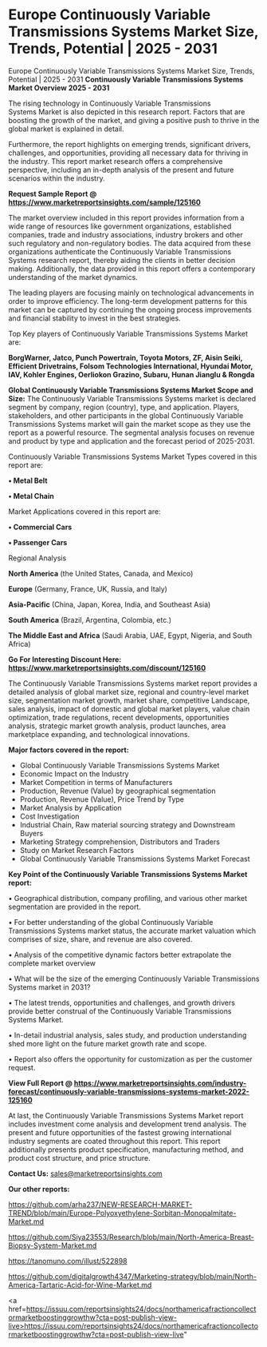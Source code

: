 # Europe Continuously Variable Transmissions Systems Market Size, Trends, Potential | 2025 - 2031
Europe Continuously Variable Transmissions Systems Market Size, Trends, Potential | 2025 - 2031
<Strong> Continuously Variable Transmissions Systems Market Overview 2025 - 2031</strong>

The rising technology in Continuously Variable Transmissions Systems Market is also depicted in this research report. Factors that are boosting the growth of the market, and giving a positive push to thrive in the global market is explained in detail.

Furthermore, the report highlights on emerging trends, significant drivers, challenges, and opportunities, providing all necessary data for thriving in the industry. This report market research offers a comprehensive perspective, including an in-depth analysis of the present and future scenarios within the industry.

<strong>Request Sample Report @ <a href=https://www.marketreportsinsights.com/sample/125160>https://www.marketreportsinsights.com/sample/125160</a></strong>

The market overview included in this report provides information from a wide range of resources like government organizations, established companies, trade and industry associations, industry brokers and other such regulatory and non-regulatory bodies. The data acquired from these organizations authenticate the Continuously Variable Transmissions Systems research report, thereby aiding the clients in better decision making. Additionally, the data provided in this report offers a contemporary understanding of the market dynamics.

The leading players are focusing mainly on technological advancements in order to improve efficiency. The long-term development patterns for this market can be captured by continuing the ongoing process improvements and financial stability to invest in the best strategies.

Top Key players of Continuously Variable Transmissions Systems Market are:

<strong>BorgWarner, Jatco, Punch Powertrain, Toyota Motors, ZF, Aisin Seiki, Efficient Drivetrains, Folsom Technologies International, Hyundai Motor, IAV, Kohler Engines, Oerliokon Grazino, Subaru, Hunan Jianglu & Rongda</strong>

<strong><b>Global Continuously Variable Transmissions Systems Market Scope and Size:</b></strong>
The Continuously Variable Transmissions Systems market is declared segment by company, region (country), type, and application. Players, stakeholders, and other participants in the global Continuously Variable Transmissions Systems market will gain the market scope as they use the report as a powerful resource. The segmental analysis focuses on revenue and product by type and application and the forecast period of 2025-2031.

Continuously Variable Transmissions Systems Market Types covered in this report are:

<strong>• Metal Belt

• Metal Chain</strong>

Market Applications covered in this report are:

<strong>• Commercial Cars

• Passenger Cars</strong> 

Regional Analysis

<strong>North America</strong> (the United States, Canada, and Mexico)

<strong>Europe</strong> (Germany, France, UK, Russia, and Italy)

<strong>Asia-Pacific</strong> (China, Japan, Korea, India, and Southeast Asia)

<strong>South America</strong> (Brazil, Argentina, Colombia, etc.)

<strong>The Middle East and Africa</strong> (Saudi Arabia, UAE, Egypt, Nigeria, and South Africa)

<strong>Go For Interesting Discount Here: <a href=https://www.marketreportsinsights.com/discount/125160>https://www.marketreportsinsights.com/discount/125160</a></strong>

The Continuously Variable Transmissions Systems market report provides a detailed analysis of global market size, regional and country-level market size, segmentation market growth, market share, competitive Landscape, sales analysis, impact of domestic and global market players, value chain optimization, trade regulations, recent developments, opportunities analysis, strategic market growth analysis, product launches, area marketplace expanding, and technological innovations.

<strong><b>Major factors covered in the report:</b></strong>
<ul>
  <li>Global Continuously Variable Transmissions Systems Market </li>
  <li>Economic Impact on the Industry</li>
  <li>Market Competition in terms of Manufacturers</li>
  <li>Production, Revenue (Value) by geographical segmentation</li>
  <li>Production, Revenue (Value), Price Trend by Type</li>
  <li>Market Analysis by Application</li>
  <li>Cost Investigation</li>
  <li>Industrial Chain, Raw material sourcing strategy and Downstream Buyers</li>
  <li>Marketing Strategy comprehension, Distributors and Traders</li>
  <li>Study on Market Research Factors</li>
  <li>Global Continuously Variable Transmissions Systems Market Forecast</li>
</ul>

<strong><b>Key Point of the Continuously Variable Transmissions Systems Market report:</b></strong>

• Geographical distribution, company profiling, and various other market segmentation are provided in the report.

• For better understanding of the global Continuously Variable Transmissions Systems market status, the accurate market valuation which comprises of size, share, and revenue are also covered.

• Analysis of the competitive dynamic factors better extrapolate the complete market overview

• What will be the size of the emerging Continuously Variable Transmissions Systems market in 2031?

• The latest trends, opportunities and challenges, and growth drivers provide better construal of the Continuously Variable Transmissions Systems Market.

• In-detail industrial analysis, sales study, and production understanding shed more light on the future market growth rate and scope.

• Report also offers the opportunity for customization as per the customer request.

<strong><b>View Full Report @ <a href=https://www.marketreportsinsights.com/industry-forecast/continuously-variable-transmissions-systems-market-2022-125160>https://www.marketreportsinsights.com/industry-forecast/continuously-variable-transmissions-systems-market-2022-125160</a></b></strong>


At last, the Continuously Variable Transmissions Systems Market report includes investment come analysis and development trend analysis. The present and future opportunities of the fastest growing international industry segments are coated throughout this report. This report additionally presents product specification, manufacturing method, and product cost structure, and price structure.

<strong>Contact Us:</strong>
sales@marketreportsinsights.com

<strong>Our other reports:</strong>

<a href=https://github.com/arha237/NEW-RESEARCH-MARKET-TREND/blob/main/Europe-Polyoxyethylene-Sorbitan-Monopalmitate-Market.md>https://github.com/arha237/NEW-RESEARCH-MARKET-TREND/blob/main/Europe-Polyoxyethylene-Sorbitan-Monopalmitate-Market.md</a>

<a href=https://github.com/Siya23553/Research/blob/main/North-America-Breast-Biopsy-System-Market.md>https://github.com/Siya23553/Research/blob/main/North-America-Breast-Biopsy-System-Market.md</a>

<a href=https://tanomuno.com/illust/522898>https://tanomuno.com/illust/522898</a>

<a href=https://github.com/digitalgrowth4347/Marketing-strategy/blob/main/North-America-Tartaric-Acid-for-Wine-Market.md>https://github.com/digitalgrowth4347/Marketing-strategy/blob/main/North-America-Tartaric-Acid-for-Wine-Market.md</a>

<a href=https://issuu.com/reportsinsights24/docs/northamericafractioncollectormarketboostinggrowthw?cta=post-publish-view-live>https://issuu.com/reportsinsights24/docs/northamericafractioncollectormarketboostinggrowthw?cta=post-publish-view-live</a>"
